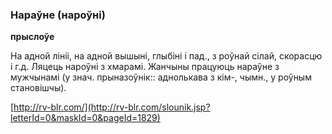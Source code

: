 ### Нараўне (нароўні)
**прыслоўе**

На адной лініі, на адной вышыні, глыбіні і пад., з роўнай сілай, скорасцю і г.д. Ляцець нароўні з хмарамі. Жанчыны працуюць нараўне з мужчынамі (у знач. прыназоўнік:: аднолькава з кім-, чымн., у роўным становішчы).

<a rel="author">[http://rv-blr.com/](http://rv-blr.com/slounik.jsp?letterId=0&maskId=0&pageId=1829)</a>
